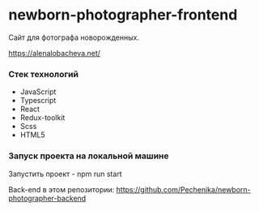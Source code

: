 # newborn-photographer-frontend

Сайт для фотографа новорожденных.

https://alenalobacheva.net/

### Стек технологий

- JavaScript
- Typescript
- React
- Redux-toolkit
- Scss
- HTML5


### Запуск проекта на локальной машине

 Запустить проект - npm run start

Back-end в этом репозитории: https://github.com/Pechenjka/newborn-photographer-backend


